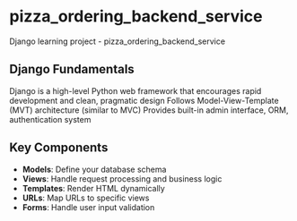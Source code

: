 # pizza_ordering_backend_service
Django learning project - pizza_ordering_backend_service


## Django Fundamentals
Django is a high-level Python web framework that encourages rapid development and clean, pragmatic design
Follows Model-View-Template (MVT) architecture (similar to MVC)
Provides built-in admin interface, ORM, authentication system


## Key Components
- **Models**: Define your database schema
- **Views**: Handle request processing and business logic
- **Templates**: Render HTML dynamically
- **URLs**: Map URLs to specific views
- **Forms**: Handle user input validation

